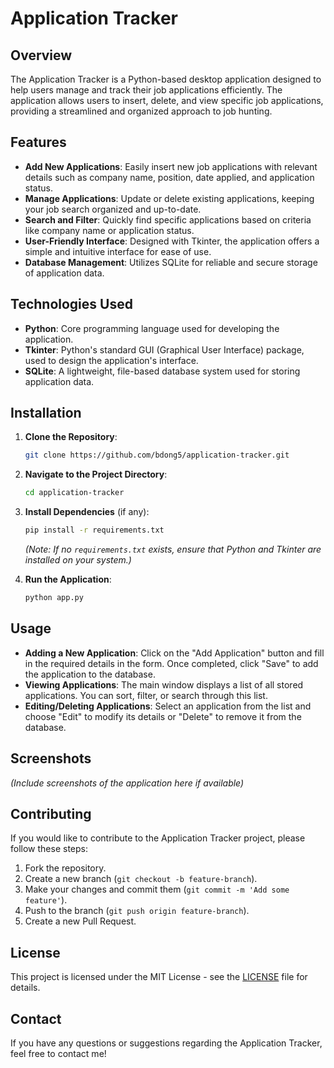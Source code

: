 # Application Tracker

## Overview

The Application Tracker is a Python-based desktop application designed to help users manage and track their job applications efficiently. The application allows users to insert, delete, and view specific job applications, providing a streamlined and organized approach to job hunting.

## Features

- **Add New Applications**: Easily insert new job applications with relevant details such as company name, position, date applied, and application status.
- **Manage Applications**: Update or delete existing applications, keeping your job search organized and up-to-date.
- **Search and Filter**: Quickly find specific applications based on criteria like company name or application status.
- **User-Friendly Interface**: Designed with Tkinter, the application offers a simple and intuitive interface for ease of use.
- **Database Management**: Utilizes SQLite for reliable and secure storage of application data.

## Technologies Used

- **Python**: Core programming language used for developing the application.
- **Tkinter**: Python's standard GUI (Graphical User Interface) package, used to design the application's interface.
- **SQLite**: A lightweight, file-based database system used for storing application data.

## Installation

1. **Clone the Repository**:
   ```bash
   git clone https://github.com/bdong5/application-tracker.git
   ```
2. **Navigate to the Project Directory**:
   ```bash
   cd application-tracker
   ```
3. **Install Dependencies** (if any):
   ```bash
   pip install -r requirements.txt
   ```
   *(Note: If no `requirements.txt` exists, ensure that Python and Tkinter are installed on your system.)*

4. **Run the Application**:
   ```bash
   python app.py
   ```

## Usage

- **Adding a New Application**: Click on the "Add Application" button and fill in the required details in the form. Once completed, click "Save" to add the application to the database.
- **Viewing Applications**: The main window displays a list of all stored applications. You can sort, filter, or search through this list.
- **Editing/Deleting Applications**: Select an application from the list and choose "Edit" to modify its details or "Delete" to remove it from the database.

## Screenshots

*(Include screenshots of the application here if available)*

## Contributing

If you would like to contribute to the Application Tracker project, please follow these steps:

1. Fork the repository.
2. Create a new branch (`git checkout -b feature-branch`).
3. Make your changes and commit them (`git commit -m 'Add some feature'`).
4. Push to the branch (`git push origin feature-branch`).
5. Create a new Pull Request.

## License

This project is licensed under the MIT License - see the [LICENSE](LICENSE) file for details.

## Contact

If you have any questions or suggestions regarding the Application Tracker, feel free to contact me!
